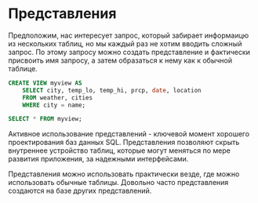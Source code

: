 # Представления

Предположим, нас интересует запрос, который забирает информаицю из нескольких таблиц, но мы каждый раз не хотим вводить сложный запрос. По этому запросу можно создать представление и фактически присвоить имя запросу, а затем образаться к нему как к обычной таблице.

```sql
CREATE VIEW myview AS
    SELECT city, temp_lo, temp_hi, prcp, date, location
    FROM weather, cities
    WHERE city = name;

SELECT * FROM myview;
```

Активное использование представлений - ключевой момент хорошего проектирования баз данных SQL. Представления позволяют скрыть внутреннее устройство таблиц, которые могут меняться по мере развития приложения, за надежными интерфейсами.

Представления можно использовать практически везде, где можно использовать обычные таблицы. Довольно часто представления создаются на базе других представлений.

